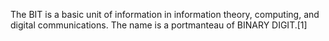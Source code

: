 The BIT is a basic unit of information in information theory, computing, and digital communications. The name is a portmanteau of BINARY DIGIT.[1]

